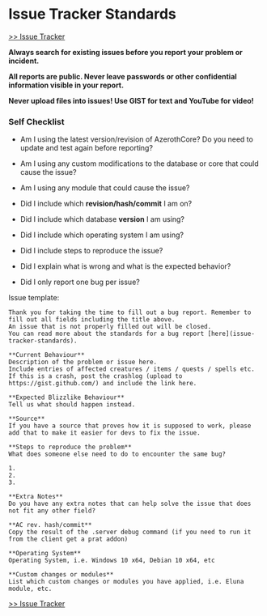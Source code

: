 # Issue Tracker Standards

[>> Issue Tracker](https://github.com/azerothcore/azerothcore-wotlk/issues)

**Always search for existing issues before you report your problem or incident.**

**All reports are public. Never leave passwords or other confidential information visible in your report.**

**Never upload files into issues! Use GIST for text and YouTube for video!**

### Self Checklist

- Am I using the latest version/revision of AzerothCore? Do you need to update and test again before reporting?

- Am I using any custom modifications to the database or core that could cause the issue?

- Am I using any module that could cause the issue?

- Did I include which **revision/hash/commit** I am on?

- Did I include which database **version** I am using?

- Did I include which operating system I am using?

- Did I include steps to reproduce the issue?

- Did I explain what is wrong and what is the expected behavior?

- Did I only report one bug per issue?

Issue template:

```
Thank you for taking the time to fill out a bug report. Remember to fill out all fields including the title above.
An issue that is not properly filled out will be closed.
You can read more about the standards for a bug report [here](issue-tracker-standards).

**Current Behaviour**
Description of the problem or issue here.
Include entries of affected creatures / items / quests / spells etc.
If this is a crash, post the crashlog (upload to https://gist.github.com/) and include the link here.

**Expected Blizzlike Behaviour**
Tell us what should happen instead.

**Source**
If you have a source that proves how it is supposed to work, please add that to make it easier for devs to fix the issue.

**Steps to reproduce the problem**
What does someone else need to do to encounter the same bug?

1. 
2. 
3. 

**Extra Notes**
Do you have any extra notes that can help solve the issue that does not fit any other field?

**AC rev. hash/commit**
Copy the result of the .server debug command (if you need to run it from the client get a prat addon)

**Operating System**
Operating System, i.e. Windows 10 x64, Debian 10 x64, etc

**Custom changes or modules**
List which custom changes or modules you have applied, i.e. Eluna module, etc.

```

[>> Issue Tracker](https://github.com/azerothcore/azerothcore-wotlk/issues)
